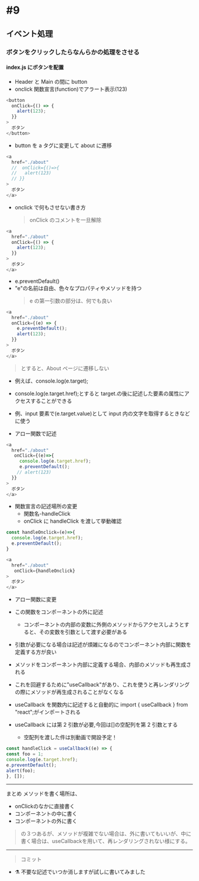 # #9

## イベント処理

### ボタンをクリックしたらなんらかの処理をさせる

#### index.js にボタンを配置

- Header と Main の間に button
- onclick 関数宣言(function)でアラート表示(123)

```js
<button
  onClick={() => {
    alert(123);
  }}
>
  ボタン
</button>
```

- button を a タグに変更して about に遷移

```js
<a
  href="./about"
  //  onClick={()=>{
  //   alert(123)
  // }}
>
  ボタン
</a>
```

- onclick で何もさせない書き方
  > onClick のコメントを一旦解除

```js
<a
  href="./about"
  onClick={() => {
    alert(123);
  }}
>
  ボタン
</a>
```

- e.preventDefault()
- "e"の名前は自由、色々なプロパティやメソッドを持つ
  > e の第一引数の部分は、何でも良い

```js
<a
  href="./about"
  onClick={(e) => {
    e.preventDefault();
    alert(123);
  }}
>
  ボタン
</a>
```

> とすると、About ページに遷移しない

- 例えば、console.log(e.target);
- console.log(e.target.href);とすると target.の後に記述した要素の属性にアクセスすることができる
- 例、input 要素で(e.target.value)として input 内の文字を取得するときなどに使う

- アロー関数で記述

```js
<a
  href="./about"
   onClick={(e)=>{
     console.log(e.target.href);
     e.preventDefault();
    // alert(123)
  }}
>
  ボタン
</a>
```

- 関数宣言の記述場所の変更
  - 関数名-handleClick
  - onClick に handleClick を渡して挙動確認

```js
const handleOnclick=(e)=>{
  console.log(e.target.href);
  e.preventDefault();
}
```
```js
<a
  href="./about"
   onClick={handleOnclick}
>
  ボタン
</a>
```
- アロー関数に変更
- この関数をコンポーネントの外に記述

  - コンポーネントの内部の変数に外側のメソッドからアクセスしようとすると、その変数を引数として渡す必要がある

- 引数が必要になる場合は記述が煩雑になるのでコンポーネント内部に関数を定義する方が良い
- メソッドをコンポーネント内部に定義する場合、内部のメソッドも再生成される
- これを回避するために"useCallback"があり、これを使うと再レンダリングの際にメソッドが再生成されることがなくなる
- useCallback を関数内に記述すると自動的に import { useCallback } from "react";がインポートされる
- useCallback には第 2 引数が必要,今回は[]の空配列を第 2 引数とする
  - 空配列を渡した件は別動画で開設予定！

```js
const handleClick = useCallback((e) => {
const foo = 1;
console.log(e.target.href);
e.preventDefault();
alert(foo);
}, []);

```
---
まとめ
メソッドを書く場所は、
- onClickのなかに直接書く
- コンポーネントの中に書く
- コンポーネントの外に書く
> の３つあるが、メソッドが複雑でない場合は、外に書いてもいいが、中に書く場合は、useCallbackを用いて、再レンダリングされない様にする。
---
> コミット
- ⚗️ 不要な記述でいつか消しますが試しに書いてみました
